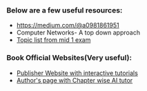 ### Below are a few useful resources:

* https://medium.com/@a0981861951
* Computer Networks- A top down approach
* [Topic list from mid 1 exam](./topics_mid_term.md)



### Book Official Websites(Very useful):
* [Publisher Website with interactive tutorials](https://media.pearsoncmg.com/ph/esm/ecs_kurose_compnetwork_8/cw/)
* [Author's page with Chapter wise AI tutor](https://gaia.cs.umass.edu/kurose_ross/instructor.php)
